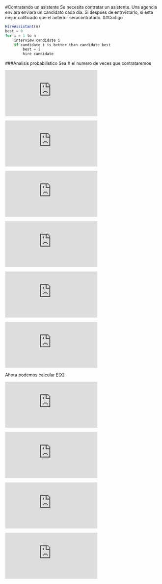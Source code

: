 #Contratando un asistente
Se necesita contratar un asistente. Una agencia enviara enviara un candidato cada dia.
Si despues de entrvistarlo, si esta mejor calificado que el anterior seracontratado.
##Codigo
```javascript
HireAssistant(n)
best = 0
for i = 1 to n
    interview candidate i
    if candidate i is better than candidate best
        best = i
        hire candidate
```
###Analisis probabilistico
Sea X el numero de veces que contrataremos

![algo](http://latex.codecogs.com/png.latex?E%5BX%5D%3D%5Csum_%7Bi%3D1%7D%5E%7Bn%7D%5Cleft%20%28%20XPr%5Cleft%20%5C%7B%20X%3Dx%20%5Cright%20%5C%7D%20%5Cright%20%29)

![algo](http://latex.codecogs.com/png.latex?X_%7Bi%7D%20%3D%20I%7Bcandidate.%20i.%20is.%20hired%7D)

![algo](http://latex.codecogs.com/png.latex?X_%7Bi%7D%20%3D%20I%5Cleft%20%5C%7B%201.%20if.%20is.%20hired%2C%200.%20if.%20is.%20not.%20hired%20%5Cright%20%5C%7D)

![algo](http://latex.codecogs.com/png.latex?X%20%3D%20X_%7B1%7D%20&plus;%20X_%7B2%7D%20&plus;%20...%20&plus;%20X_%7Bn%7D)

![algo](http://latex.codecogs.com/png.latex?E%5BX_%7Bi%7D%5D%3D%20Pr%5Cleft%20%5C%7B%20i.%20is.%20hired%20%5Cright%20%5C%7D)

![algo](http://latex.codecogs.com/png.latex?E%5BX_%7Bi%7D%5D%3D%20%5Cfrac%7B1%7D%7Bi%7D)

Ahora podemos calcular E[X]

![algo](http://latex.codecogs.com/png.latex?E%5BX%5D%3DE%5Cleft%20%5B%20%5Csum_%7Bi%3D1%7D%5E%7Bn%7D%28X_%7Bi%7D%29%20%5Cright%20%5D)

![algo](http://latex.codecogs.com/png.latex?%3D%5Csum_%7Bi%3D1%7D%5E%7Bn%7D%28E%5BX_%7Bi%7D%5D%29)

![algo](http://latex.codecogs.com/png.latex?%3D%5Csum_%7Bi%3D1%7D%5E%7Bn%7D%5Cleft%20%28%20%5Cfrac%7B1%7D%7Bi%7D%20%5Cright%20%29)

![algo](http://latex.codecogs.com/png.latex?%3D%5Cln%20n%20&plus;%20O%281%29)